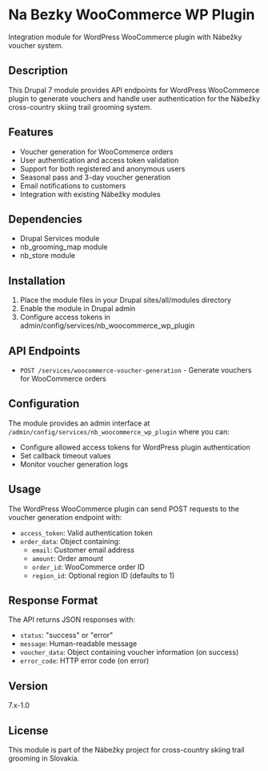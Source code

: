 # Na Bezky WooCommerce WP Plugin

Integration module for WordPress WooCommerce plugin with Nábežky voucher system.

## Description

This Drupal 7 module provides API endpoints for WordPress WooCommerce plugin to generate vouchers and handle user authentication for the Nábežky cross-country skiing trail grooming system.

## Features

- Voucher generation for WooCommerce orders
- User authentication and access token validation
- Support for both registered and anonymous users
- Seasonal pass and 3-day voucher generation
- Email notifications to customers
- Integration with existing Nábežky modules

## Dependencies

- Drupal Services module
- nb_grooming_map module
- nb_store module

## Installation

1. Place the module files in your Drupal sites/all/modules directory
2. Enable the module in Drupal admin
3. Configure access tokens in admin/config/services/nb_woocommerce_wp_plugin

## API Endpoints

- `POST /services/woocommerce-voucher-generation` - Generate vouchers for WooCommerce orders

## Configuration

The module provides an admin interface at `/admin/config/services/nb_woocommerce_wp_plugin` where you can:

- Configure allowed access tokens for WordPress plugin authentication
- Set callback timeout values
- Monitor voucher generation logs

## Usage

The WordPress WooCommerce plugin can send POST requests to the voucher generation endpoint with:

- `access_token`: Valid authentication token
- `order_data`: Object containing:
  - `email`: Customer email address
  - `amount`: Order amount
  - `order_id`: WooCommerce order ID
  - `region_id`: Optional region ID (defaults to 1)

## Response Format

The API returns JSON responses with:

- `status`: "success" or "error"
- `message`: Human-readable message
- `voucher_data`: Object containing voucher information (on success)
- `error_code`: HTTP error code (on error)

## Version

7.x-1.0

## License

This module is part of the Nábežky project for cross-country skiing trail grooming in Slovakia.
